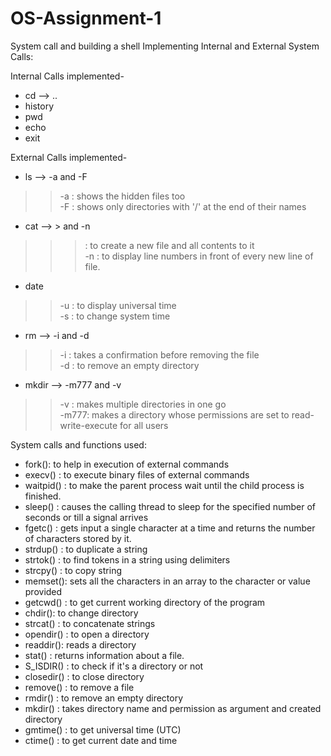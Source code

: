# OS-Assignment-1
System call and building a shell
Implementing Internal and External System Calls:

Internal Calls implemented-
- cd --> ..
- history
- pwd
- echo
- exit

External Calls implemented-
- ls --> -a and -F
>> -a : shows the hidden files too\
>> -F : shows only directories with '/' at the end of their names
- cat --> > and -n
>> > : to create a new file and all contents to it\
>> -n : to display line numbers in front of every new line of file.
- date
>> -u : to display universal time\
>> -s : to change system time
- rm --> -i and -d
>> -i : takes a confirmation before removing the file\
>> -d : to remove an empty directory 
- mkdir --> -m777 and -v
>> -v : makes multiple directories in one go\
>> -m777: makes a directory whose permissions are set to read-write-execute for all users

System calls and functions used:
- fork(): to help in execution of external commands
- execv() : to execute binary files of external commands
- waitpid() : to make the parent process wait until the child process is finished.
- sleep() : causes the calling thread to sleep for the specified number of seconds or till a signal arrives
- fgetc() : gets input a single character at a time and returns the number of characters stored by it.
- strdup() : to duplicate a string
- strtok() : to find tokens in a string using delimiters
- strcpy() : to copy string
- memset(): sets all the characters in an array to the character or value provided
- getcwd() : to get current working directory of the program
- chdir(): to change directory
- strcat() : to concatenate strings
- opendir() : to open a directory
- readdir(): reads a directory
- stat() : returns information about a file.
- S_ISDIR() : to check if it's a directory or not
- closedir() : to close directory
- remove() : to remove a file 
- rmdir() : to remove an empty directory
- mkdir() : takes directory name and permission as argument and created directory
- gmtime() : to get universal time (UTC)
- ctime() : to get current date and time
